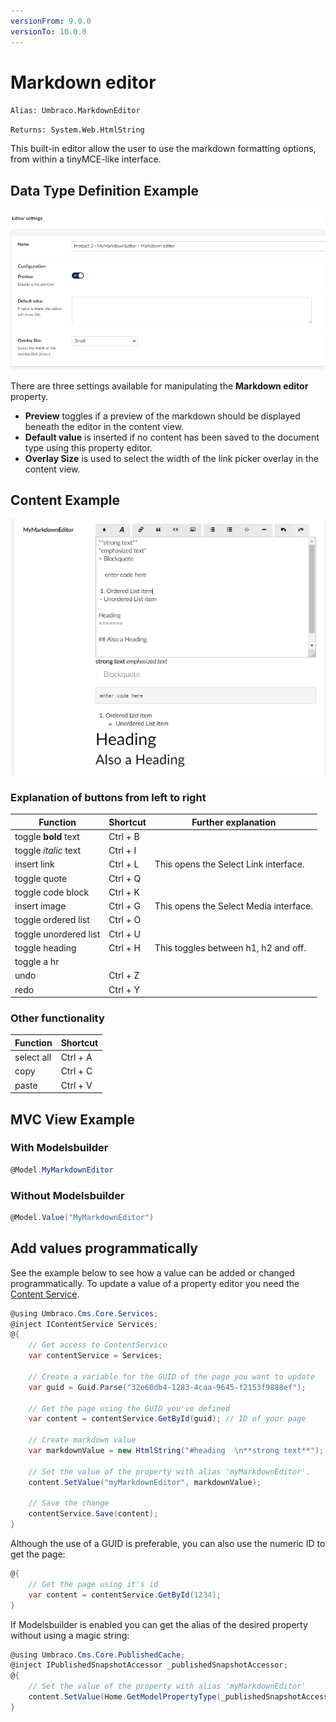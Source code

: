 ```yaml
---
versionFrom: 9.0.0
versionTo: 10.0.0
---
```


# Markdown editor

`Alias: Umbraco.MarkdownEditor`

`Returns: System.Web.HtmlString`

This built-in editor allow the user to use the markdown formatting options, from within a tinyMCE-like interface.

## Data Type Definition Example

![Definition Example](images/Markdown-Editor-definition-example-v10.png)

There are three settings available for manipulating the **Markdown editor** property.

* **Preview** toggles if a preview of the markdown should be displayed beneath the editor in the content view.
* **Default value** is inserted if no content has been saved to the document type using this property editor.
* **Overlay Size** is used to select the width of the link picker overlay in the content view.

## Content Example

![Content Example](images/Markdown-Editor-content-example.png)

### Explanation of buttons from left to right

Function | Shortcut | Further explanation
---------|----------|---------------------
toggle **bold** text  | Ctrl + B |
toggle *italic* text  | Ctrl + I |
insert link           | Ctrl + L | This opens the Select Link interface.
toggle quote          | Ctrl + Q |
toggle code block     | Ctrl + K |
insert image          | Ctrl + G | This opens the Select Media interface.
toggle ordered list   | Ctrl + O |
toggle unordered list | Ctrl + U |
toggle heading        | Ctrl + H | This toggles between h1, h2 and off.
toggle a hr           |          |
undo                  | Ctrl + Z |
redo                  | Ctrl + Y |

### Other functionality

Function   | Shortcut
-----------|---------
select all | Ctrl + A
copy       | Ctrl + C
paste      | Ctrl + V

## MVC View Example

### With Modelsbuilder

```csharp
@Model.MyMarkdownEditor
```

### Without Modelsbuilder

```csharp
@Model.Value("MyMarkdownEditor")
```

## Add values programmatically

See the example below to see how a value can be added or changed programmatically. To update a value of a property editor you need the [Content Service](../../../../../Reference/Management/Services/ContentService/index.md).

```csharp
@using Umbraco.Cms.Core.Services;
@inject IContentService Services;
@{
    // Get access to ContentService
    var contentService = Services;

    // Create a variable for the GUID of the page you want to update
    var guid = Guid.Parse("32e60db4-1283-4caa-9645-f2153f9888ef");

    // Get the page using the GUID you've defined
    var content = contentService.GetById(guid); // ID of your page

    // Create markdown value
    var markdownValue = new HtmlString("#heading  \n**strong text**");
    
    // Set the value of the property with alias 'myMarkdownEditor'. 
    content.SetValue("myMarkdownEditor", markdownValue);

    // Save the change
    contentService.Save(content);
}
```

Although the use of a GUID is preferable, you can also use the numeric ID to get the page:

```csharp
@{
    // Get the page using it's id
    var content = contentService.GetById(1234); 
}
```

If Modelsbuilder is enabled you can get the alias of the desired property without using a magic string:

```csharp
@using Umbraco.Cms.Core.PublishedCache;
@inject IPublishedSnapshotAccessor _publishedSnapshotAccessor;
@{
    // Set the value of the property with alias 'myMarkdownEditor'
    content.SetValue(Home.GetModelPropertyType(_publishedSnapshotAccessor, x => x.MyMarkdownEditor).Alias, markdownValue);
}
```
